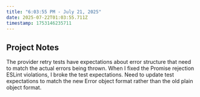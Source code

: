 ```yaml
---
title: "6:03:55 PM - July 21, 2025"
date: 2025-07-22T01:03:55.711Z
timestamp: 1753146235711
---
```


## Project Notes

The provider retry tests have expectations about error structure that need to match the actual errors being thrown. When I fixed the Promise rejection ESLint violations, I broke the test expectations. Need to update test expectations to match the new Error object format rather than the old plain object format.
